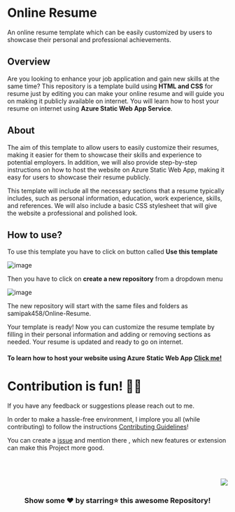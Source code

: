 # Online Resume
An online resume template which can be easily customized by users to showcase their personal and professional achievements. 

## Overview
Are you looking to enhance your job application and gain new skills at the same time? 
This repository is a template build using **HTML and CSS** for resume just by editing you can make your online resume and will guide you on making it publicly available on internet. 
You will learn how to host your resume on internet using **Azure Static Web App Service**.

## About
The aim of this template to allow users to easily customize their resumes, making it easier for them to showcase their skills and experience to potential employers. In addition, we will also provide step-by-step instructions on how to host the website on Azure Static Web App, making it easy for users to showcase their resume publicly.

This template will include all the necessary sections that a resume typically includes, such as personal information, education, work experience, skills, and references. We will also include a basic CSS stylesheet that will give the website a professional and polished look.

## How to use?
To use this template you have to click on button called **Use this template**

![image](https://github.com/samipak458/Online-Resume/assets/52650290/55fefd89-ee56-4428-a1e0-f3911e848422)

Then you have to click on **create a new repository** from a dropdown menu

![image](https://github.com/samipak458/Online-Resume/assets/52650290/bb7e2eec-ad01-4c3e-868a-41d8417ca04c)

The new repository will start with the same files and folders as samipak458/Online-Resume. 

Your template is ready! Now you can customize the resume template by filling in their personal information and adding or removing sections as needed. Your resume is updated and ready to go on internet.

#### To learn how to host your website using Azure Static Web App [Click me!](https://github.com/samipak458/Online-Resume/blob/main/Hosting%20Guidelines.md)

# Contribution is fun! ✌🏼

If you have any feedback or suggestions please reach out to me.

In order to make a hassle-free environment, I implore you all (while contributing) to follow the instructions [Contributing Guidelines](https://github.com/samipak458/Online-Resume/blob/main/CONTRIBUTING.md)!

You can create a <a href="https://github.com/samipak458/Online-Resume/issues">issue</a> and mention there , which new features or extension can make this Project more good.

<!-- ------------------------------------------------------------------------------------------------------------------------------------------------------------------ -->

<br>
  
<br>

<p align="right"><a href="#top"><img src="https://img.shields.io/badge/-Back%20to%20Top-red?style=for-the-badge" /></a></p>

<div align="center">

### Show some ❤️ by starring⭐ this awesome Repository!

</div>
